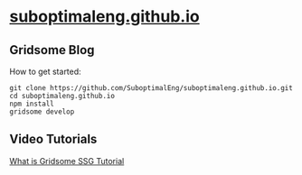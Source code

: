 # [suboptimaleng.github.io](https://suboptimaleng.github.io)

## Gridsome Blog

How to get started:
```
git clone https://github.com/SuboptimalEng/suboptimaleng.github.io.git
cd suboptimaleng.github.io
npm install
gridsome develop
```

## Video Tutorials

[What is Gridsome SSG Tutorial](https://www.youtube.com/watch?v=WPRLSdGaBfI)
